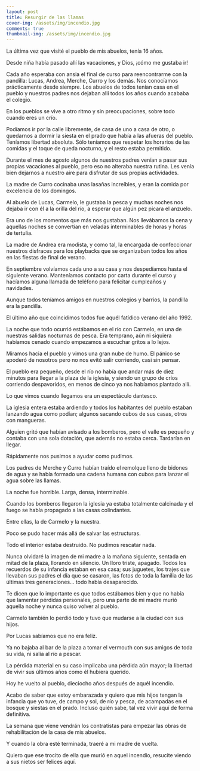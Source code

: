 ```yaml
---
layout: post
title: Resurgir de las llamas
cover-img: /assets/img/incendio.jpg
comments: true
thumbnail-img: /assets/img/incendio.jpg
---
```



La última vez que visité el pueblo de mis abuelos, tenía 16 años. 

Desde niña había pasado allí las vacaciones, y Dios, ¡cómo me gustaba ir!

Cada año esperaba con ansia el final de curso para reencontrarme con la pandilla: Lucas, Andrea, Merche, Curro y los demás. Nos conocíamos prácticamente desde siempre. Los abuelos de todos tenían casa en el pueblo y nuestros padres nos dejaban allí todos los años cuando acababa el colegio.

En los pueblos se vive a otro ritmo y sin preocupaciones, sobre todo cuando eres un crío. 

Podíamos ir por la calle libremente, de casa de uno a casa de otro, o quedarnos a dormir la siesta en el prado que había a las afueras del pueblo. Teníamos libertad absoluta. Sólo teníamos que respetar los horarios de las comidas y el toque de queda nocturno, y el resto estaba permitido.

Durante el mes de agosto algunos de nuestros padres venían a pasar sus propias vacaciones al pueblo, pero eso no alteraba nuestra rutina. Les venía bien dejarnos a nuestro aire para disfrutar de sus propias actividades.

La madre de Curro cocinaba unas lasañas increíbles, y eran la comida por excelencia de los domingos.

Al abuelo de Lucas, Carmelo, le gustaba la pesca y muchas noches nos dejaba ir con él a la orilla del río, a esperar que algún pez picara el anzuelo. 

Era uno de los momentos que más nos gustaban. Nos llevábamos la cena y aquellas noches se convertían en veladas interminables de horas y horas de tertulia.

La madre de Andrea era modista, y como tal, la encargada de confeccionar nuestros disfraces para los playbacks que se organizaban todos los años en las fiestas de final de verano.

En septiembre volvíamos cada uno a su casa y nos despedíamos hasta el siguiente verano. Manteníamos contacto por carta durante el curso y hacíamos alguna llamada de teléfono para felicitar cumpleaños y navidades. 

Aunque todos teníamos amigos en nuestros colegios y barrios, la pandilla era la pandilla. 

El último año que coincidimos todos fue aquél fatídico verano del año 1992.

La noche que todo ocurrió estábamos en el río con Carmelo, en una de nuestras salidas nocturnas de pesca. Era temprano, aún ni siquiera habíamos cenado cuando empezamos a escuchar gritos a lo lejos. 

Miramos hacia el pueblo y vimos una gran nube de humo. El pánico se apoderó de nosotros pero no nos evitó salir corriendo, casi sin pensar.

El pueblo era pequeño, desde el río no había que andar más de diez minutos para llegar a la plaza de la iglesia, y siendo un grupo de críos corriendo despavoridos, en menos de cinco ya nos habíamos plantado allí.

Lo que vimos cuando llegamos era un espectáculo dantesco.

La iglesia entera estaba ardiendo y todos los habitantes del pueblo estaban lanzando agua como podían; algunos sacando cubos de sus casas, otros con mangueras.

Alguien gritó que habían avisado a los bomberos, pero el valle es pequeño y contaba con una sola dotación, que además no estaba cerca. Tardarían en llegar.

Rápidamente nos pusimos a ayudar como pudimos.

Los padres de Merche y Curro habían traído el remolque lleno de bidones de agua y se había formado una cadena humana con cubos para lanzar el agua sobre las llamas.

La noche fue horrible. Larga, densa, interminable.

Cuando los bomberos llegaron la iglesia ya estaba totalmente calcinada y el fuego se había propagado a las casas colindantes.

Entre ellas, la de Carmelo y la nuestra.

Poco se pudo hacer más allá de salvar las estructuras. 

Todo el interior estaba destruido. No pudimos rescatar nada.

Nunca olvidaré la imagen de mi madre a la mañana siguiente, sentada en mitad de la plaza, llorando en silencio. Un lloro triste, apagado. Todos los recuerdos de su infancia estaban en esa casa; sus juguetes, los trajes que llevaban sus padres el día que se casaron, las fotos de toda la familia de las últimas tres generaciones… todo había desaparecido.

Te dicen que lo importante es que todos estábamos bien y que no había que lamentar pérdidas personales, pero una parte de mi madre murió aquella noche y nunca quiso volver al pueblo.

Carmelo también lo perdió todo y tuvo que mudarse a la ciudad con sus hijos.

Por Lucas sabíamos que no era feliz.

Ya no bajaba al bar de la plaza a tomar el vermouth con sus amigos de toda su vida, ni salía al río a pescar.

La pérdida material en su caso implicaba una pérdida aún mayor; la libertad de vivir sus últimos años como él hubiera querido.

Hoy he vuelto al pueblo, dieciocho años después de aquél incendio. 

Acabo de saber que estoy embarazada y quiero que mis hijos tengan la infancia que yo tuve, de campo y sol, de río y pesca, de acampadas en el bosque y siestas en el prado. Incluso quién sabe, tal vez vivir aquí de forma definitiva.

La semana que viene vendrán los contratistas para empezar las obras de rehabilitación de la casa de mis abuelos.

Y cuando la obra esté terminada, traeré a mi madre de vuelta.

Quiero que ese trocito de ella que murió en aquel incendio, resucite viendo a sus nietos ser felices aquí.




